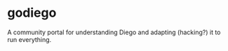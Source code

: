 godiego
=======

A community portal for understanding Diego and adapting (hacking?) it to run everything.

